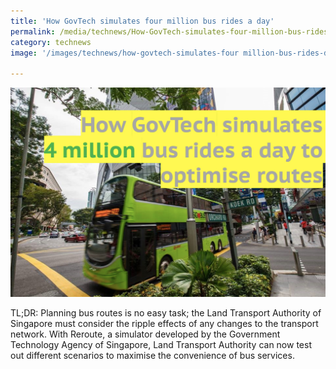 ```yaml
---
title: 'How GovTech simulates four million bus rides a day'
permalink: /media/technews/How-GovTech-simulates-four-million-bus-rides-a-day
category: technews
image: '/images/technews/how-govtech-simulates-four million-bus-rides-day-part1.png'

---
```



![how govtech simulates four million bus rides a day](/images/technews/how-govtech-simulates-four-million-bus-rides-day-part1.jpg)

TL;DR: Planning bus routes is no easy task; the Land Transport Authority of Singapore must consider the ripple effects of any changes to the transport network. With Reroute, a simulator developed by the Government Technology Agency of Singapore, Land Transport Authority can now test out different scenarios to maximise the convenience of bus services. 
